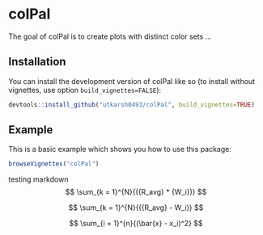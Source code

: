 
# colPal

<!-- badges: start -->
<!-- badges: end -->

The goal of colPal is to create plots with distinct color sets ...

## Installation

You can install the development version of colPal like so (to install without vignettes, use option `build_vignettes=FALSE`):

``` r
devtools::install_github("utkarsh0493/colPal", build_vignettes=TRUE)
```

## Example

This is a basic example which shows you how to use this package:

``` r
browseVignettes("colPal")
```


testing markdown
$$
\sum_{k = 1}^{N}{({R_avg} * {W_i})}
$$

$$
\sum_{k = 1}^{N}{({R_avg} - W_i)}
$$


$$
\sum_{i = 1}^{n}{(\bar{x} - x_i)^2}
$$
